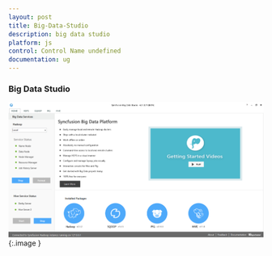 ```yaml
---
layout: post
title: Big-Data-Studio
description: big data studio
platform: js
control: Control Name undefined
documentation: ug
---
```


### Big Data Studio

![](Big-Data-Studio_images/Big-Data-Studio_img1.png)
{:.image }


